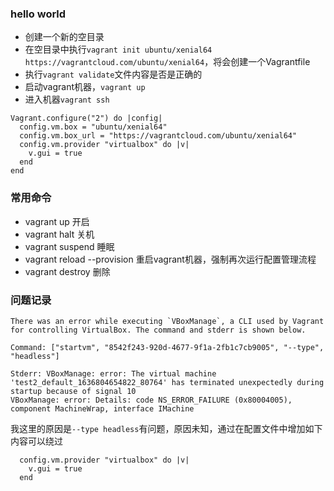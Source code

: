 ### hello world
- 创建一个新的空目录
- 在空目录中执行`vagrant init ubuntu/xenial64 https://vagrantcloud.com/ubuntu/xenial64`，将会创建一个Vagrantfile
- 执行`vagrant validate`文件内容是否是正确的
- 启动vagrant机器，`vagrant up`
- 进入机器`vagrant ssh`


```Vagrantfile
Vagrant.configure("2") do |config|
  config.vm.box = "ubuntu/xenial64"
  config.vm.box_url = "https://vagrantcloud.com/ubuntu/xenial64"
  config.vm.provider "virtualbox" do |v|
    v.gui = true
  end
end
```

### 常用命令

- vagrant up 开启
- vagrant halt 关机
- vagrant suspend 睡眠
- vagrant reload --provision 重启vagrant机器，强制再次运行配置管理流程
- vagrant destroy 删除
### 问题记录

```
There was an error while executing `VBoxManage`, a CLI used by Vagrant
for controlling VirtualBox. The command and stderr is shown below.

Command: ["startvm", "8542f243-920d-4677-9f1a-2fb1c7cb9005", "--type", "headless"]

Stderr: VBoxManage: error: The virtual machine 'test2_default_1636804654822_80764' has terminated unexpectedly during startup because of signal 10
VBoxManage: error: Details: code NS_ERROR_FAILURE (0x80004005), component MachineWrap, interface IMachine
```

我这里的原因是`--type headless`有问题，原因未知，通过在配置文件中增加如下内容可以绕过

```vagrantfile
  config.vm.provider "virtualbox" do |v|
    v.gui = true
  end
```